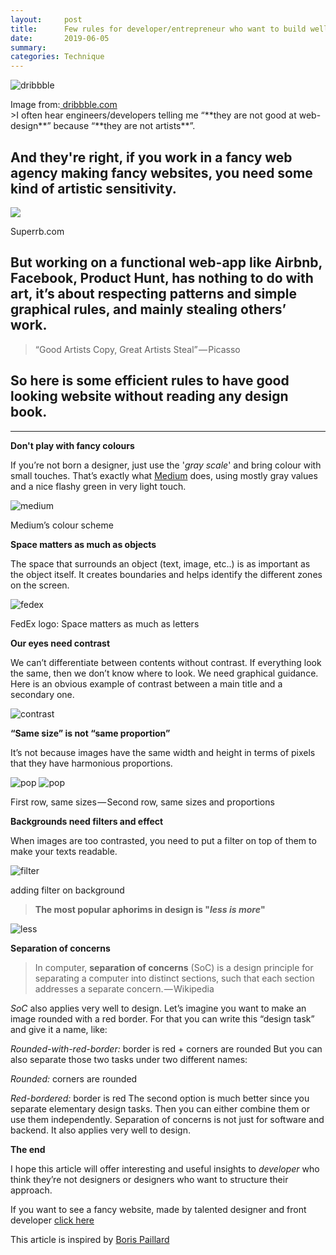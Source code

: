 ```yaml
---
layout:     post
title:      Few rules for developer/entrepreneur who want to build well-designed products
date:       2019-06-05
summary:   
categories: Technique
---
```

![dribbble](/images/dribbble.jpg)
<footer>Image from:<a href="https://dribbble.com/"> dribbble.com</a></footer>
>I often hear engineers/developers telling me “**they are not good at web-design**” because “**they are not artists**”. 

And they're right, if you work in a fancy web agency making fancy websites, you need some kind of artistic sensitivity.
---


[<img src="/images/superrb.png">](https://www.superrb.com/)
<footer>Superrb.com</footer>

But working on a functional web-app like Airbnb, Facebook, Product Hunt, has nothing to do with art, it’s about respecting patterns and simple graphical rules, and mainly stealing others’ work.
---

>“Good Artists Copy, Great Artists Steal” — Picasso

So here is some efficient rules to have good looking website without reading any design book.
---


 ---
 **Don't play with fancy colours**

If you’re not born a designer, just use the '*gray scale*' and bring colour with small touches. That’s exactly what [Medium](https://medium.com/) does, using mostly gray values and a nice flashy green in very light touch.

![medium](/images/Medium.png)
<footer>Medium’s colour scheme</footer>


**Space matters as much as objects**

The space that surrounds an object (text, image, etc..) is as important as the object itself. It creates boundaries and helps identify the different zones on the screen.

![fedex](/images/fedex.png)
<footer>FedEx logo: Space matters as much as letters</footer>


**Our eyes need contrast**

We can’t differentiate between contents without contrast. If everything look the same, then we don’t know where to look. We need graphical guidance. Here is an obvious example of contrast between a main title and a secondary one.

![contrast](/images/contrast.png)

**“Same size” is not “same proportion”**

It’s not because images have the same width and height in terms of pixels that they have harmonious proportions.

![pop](/images/pop2.png)
![pop](/images/pop.png)
<footer>First row, same sizes — Second row, same sizes and proportions</footer>

**Backgrounds need filters and effect**

When images are too contrasted, you need to put a filter on top of them to make your texts readable.

![filter](/images/filter.png)
<footer>adding filter on background </footer>


>**The most popular aphorims in design is "*less is more*"**

![less](/images/less.png)

**Separation of concerns**

>In computer, **separation of concerns** (SoC) is a design principle for separating a computer into distinct sections, such that each section addresses a separate concern. — Wikipedia

*SoC* also applies very well to design. Let’s imagine you want to make an image rounded with a red border. For that you can write this “design task” and give it a name, like:

*Rounded-with-red-border:* border is red + corners are rounded
But you can also separate those two tasks under two different names:

*Rounded:* corners are rounded

*Red-bordered:* border is red
The second option is much better since you separate elementary design tasks. Then you can either combine them or use them independently. Separation of concerns is not just for software and backend. It also applies very well to design.

**The end**

I hope this article will offer interesting and useful insights to *developer* who think they’re not designers or designers who want to structure their approach. 

If you want to see a fancy website, made by talented designer and front developer [click here](https://rajohnson-andry.tk/developper/skills/2019/05/09/Best-website/)

<footer>This article is inspired by <a href="https://medium.com/@papillard">Boris Paillard </a></footer>
